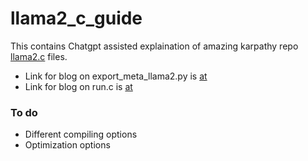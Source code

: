 # llama2_c_guide

This contains Chatgpt assisted explaination of amazing karpathy repo [llama2.c](https://github.com/karpathy/llama2.c) files.

* Link for blog on export_meta_llama2.py is [at]()
* Link for blog on run.c is [at ](https://shorturl.at/hrzN0)

### To do

* Different compiling options
* Optimization options
